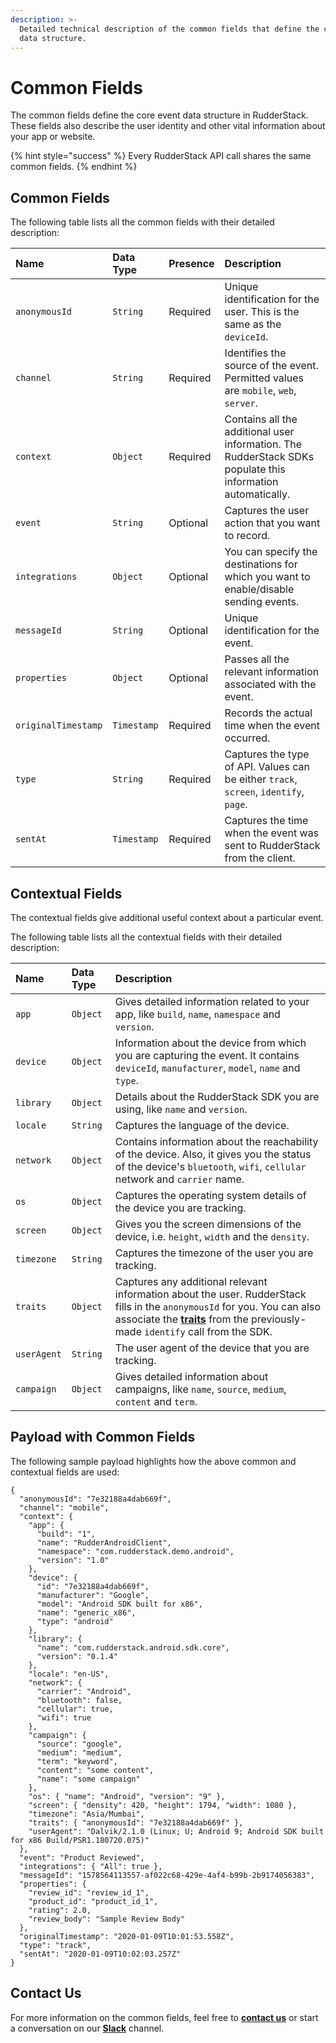 ```yaml
---
description: >-
  Detailed technical description of the common fields that define the core event
  data structure.
---
```


# Common Fields

The common fields define the core event data structure in RudderStack. These fields also describe the user identity and other vital information about your app or website.

{% hint style="success" %}
Every RudderStack API call shares the same common fields.
{% endhint %}

## Common Fields

The following table lists all the common fields with their detailed description:

| Name | Data Type | Presence | Description |
| :--- | :--- | :--- | :--- |
| `anonymousId` | `String` | Required | Unique identification for the user. This is the same as the `deviceId`. |
| `channel` | `String` | Required | Identifies the source of the event. Permitted values are `mobile`, `web`, `server`. |
| `context` | `Object` | Required | Contains all the additional user information. The RudderStack SDKs populate this information automatically. |
| `event` | `String` | Optional | Captures the user action that you want to record. |
| `integrations` | `Object` | Optional | You can specify the destinations for which you want to enable/disable sending events. |
| `messageId` | `String` | Optional | Unique identification for the event. |
| `properties` | `Object` | Optional | Passes all the relevant information associated with the event. |
| `originalTimestamp` | `Timestamp` | Required | Records the actual time when the event occurred. |
| `type` | `String` | Required | Captures the type of API. Values can be either `track`, `screen`, `identify`, `page`. |
| `sentAt` | `Timestamp` | Required | Captures the time when the event was sent to RudderStack from the client. |

## Contextual Fields

The contextual fields give additional useful context about a particular event.

The following table lists all the contextual fields with their detailed description:

| Name | Data Type | Description |
| :--- | :--- | :--- |
| `app` | `Object` | Gives detailed information related to your app, like `build`, `name`, `namespace` and `version`. |
| `device` | `Object` | Information about the device from which you are capturing the event. It contains `deviceId`, `manufacturer`, `model`, `name` and `type`. |
| `library` | `Object` | Details about the RudderStack SDK you are using, like `name` and `version`. |
| `locale` | `String` | Captures the language of the device. |
| `network` | `Object` | Contains information about the reachability of the device. Also, it gives you the status of the device's `bluetooth`, `wifi`, `cellular` network and `carrier` name. |
| `os` | `Object` | Captures the operating system details of the device you are tracking. |
| `screen` | `Object` | Gives you the screen dimensions of the device,  i.e. `height`, `width` and the `density`. |
| `timezone` | `String` | Captures the timezone of the user you are tracking. |
| `traits` | `Object` | Captures any additional relevant information about the user. RudderStack fills in the `anonymousId` for you. You can also associate the   [**traits**](https://docs.rudderstack.com/rudderstack-api/rudderstack-spec/identify#identify-traits) from the previously-made `identify` call from the SDK. |
| `userAgent` | `String` | The user agent of the device that you are tracking. |
| `campaign` | `Object` | Gives detailed information about campaigns, like `name`, `source`, `medium`, `content` and `term`. |

## Payload with Common Fields

The following sample payload highlights how the above common and contextual fields are used:

```text
{
  "anonymousId": "7e32188a4dab669f",
  "channel": "mobile",
  "context": {
    "app": {
      "build": "1",
      "name": "RudderAndroidClient",
      "namespace": "com.rudderstack.demo.android",
      "version": "1.0"
    },
    "device": {
      "id": "7e32188a4dab669f",
      "manufacturer": "Google",
      "model": "Android SDK built for x86",
      "name": "generic_x86",
      "type": "android"
    },
    "library": {
      "name": "com.rudderstack.android.sdk.core",
      "version": "0.1.4"
    },
    "locale": "en-US",
    "network": {
      "carrier": "Android",
      "bluetooth": false,
      "cellular": true,
      "wifi": true
    },
    "campaign": {
      "source": "google",
      "medium": "medium",
      "term": "keyword",
      "content": "some content",
      "name": "some campaign"
    },
    "os": { "name": "Android", "version": "9" },
    "screen": { "density": 420, "height": 1794, "width": 1080 },
    "timezone": "Asia/Mumbai",
    "traits": { "anonymousId": "7e32188a4dab669f" },
    "userAgent": "Dalvik/2.1.0 (Linux; U; Android 9; Android SDK built for x86 Build/PSR1.180720.075)"
  },
  "event": "Product Reviewed",
  "integrations": { "All": true },
  "messageId": "1578564113557-af022c68-429e-4af4-b99b-2b9174056383",
  "properties": {
    "review_id": "review_id_1",
    "product_id": "product_id_1",
    "rating": 2.0,
    "review_body": "Sample Review Body"
  },
  "originalTimestamp": "2020-01-09T10:01:53.558Z",
  "type": "track",
  "sentAt": "2020-01-09T10:02:03.257Z"
}
```

## Contact Us

For more information on the common fields, feel free to [**contact us**](mailto:%20docs@rudderstack.com) or start a conversation on our [**Slack**](https://resources.rudderstack.com/join-rudderstack-slack) channel.

